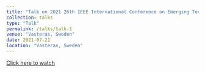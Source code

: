```yaml
---
title: "Talk on 2021 26th IEEE International Conference on Emerging Technologies and Factory Automation (ETFA)"
collection: talks
type: "Talk"
permalink: /talks/talk-1
venue: "Vasteras, Sweden"
date: 2021-07-21
location: "Vasteras, Sweden"
---
```


[Click here to watch](https://youtu.be/aB1xpxm8Xuk)
